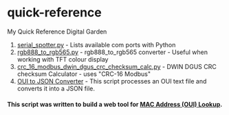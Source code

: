 # quick-reference
My Quick Reference Digital Garden 

1. [serial_spotter.py](https://github.com/amalmathewtech/quick-reference/blob/main/serial_spotter.py)    - Lists available com ports with Python
2. [rgb888_to_rgb565.py](https://github.com/amalmathewtech/quick-reference/blob/main/rgb888_to_rgb565.py)  - rgb888_to_rgb565 converter - Useful when working with  TFT colour display
3. [crc_16_modbus_dwin_dgus_crc_checksum_calc.py](https://github.com/amalmathewtech/quick-reference/blob/main/crc_16_modbus_dwin_dgus_crc_checksum_calc.py)   - DWIN DGUS  CRC checksum Calculator - uses "CRC-16 Modbus"
4. [OUI to JSON Converter](https://github.com/amalmathewtech/quick-reference/tree/main/OUI%20to%20JSON%20Converter) - This script processes an OUI text file and converts it into a JSON file.

#### This script was written to build a web tool for [MAC Address (OUI) Lookup](https://tinkererway.dev/the_dev_calc/mac_addr_lookup).

